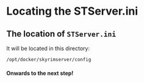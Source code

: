 # Locating the STServer.ini

## The location of `STServer.ini`

It will be located in this directory:

`/opt/docker/skyrimserver/config`

#### Onwards to the next step!
